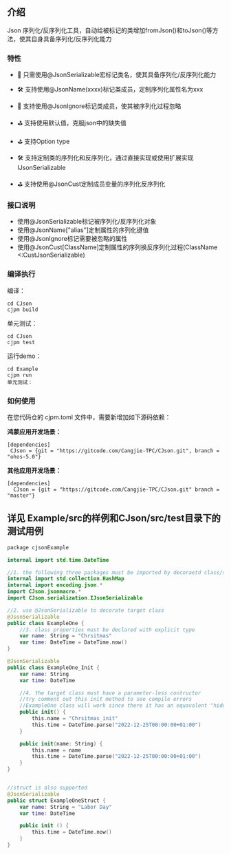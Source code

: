 ## 介绍

Json 序列化/反序列化工具，自动给被标记的类增加fromJson()和toJson()等方法，使其自身具备序列化/反序列化能力

### 特性

- 🚀 只需使用@JsonSerializable宏标记类名，使其具备序列化/反序列化能力

- 🛠️ 支持使用@JsonName(xxxx)标记类成员，定制序列化属性名为xxx

- 🎁 支持使用@JsonIgnore标记类成员，使其被序列化过程忽略

- ⛳ 支持使用默认值，克服json中的缺失值

- ⛳ 支持Option<T> type

- 🛠️ 支持定制类的序列化和反序列化，通过直接实现或使用扩展实现IJsonSerializable<T>

- ⛳ 支持使用@JsonCust定制成员变量的序列化反序列化

### 接口说明
- 使用@JsonSerializable标记被序列化/反序列化对象
- 使用@JsonName["alias"]定制属性的序列化键值
- 使用@JsonIgnore标记需要被忽略的属性
- 使用@JsonCust[ClassName]定制属性的序列换反序列化过程(ClassName <:CustJsonSerializable<T>)

### 编译执行
编译：
```shell
cd CJson
cjpm build
```

单元测试：
```shell
cd CJson
cjpm test
```

运行demo：
```shell
cd Example
cjpm run
单元测试：
```

### 如何使用

在您代码仓的 cjpm.toml 文件中，需要新增加如下源码依赖：

 **鸿蒙应用开发场景：**
 ```shell
[dependencies]
  CJson = {git = "https://gitcode.com/Cangjie-TPC/CJson.git", branch = "ohos-5.0"}
```
  
 **其他应用开发场景：**
```shell
[dependencies]
  CJson = {git = "https://gitcode.com/Cangjie-TPC/CJson.git" branch = "master"}
```
  
## 详见 Example/src的样例和CJson/src/test目录下的测试用例

```swift
package cjsonExample

internal import std.time.DateTime

//1. the following three packages must be imported by decoraetd class/struct, or by it's belonging package
internal import std.collection.HashMap
internal import encoding.json.*
import CJson.jsonmacro.*
import CJson.serialization.IJsonSerializable

//2. use @JsonSerializable to decorate target class
@JsonSerializable
public class ExampleOne {
    //3. class properties must be declared with explicit type
    var name: String = "Chrsitmas"
    var time: DateTime = DateTime.now()
}

@JsonSerializable
public class ExampleOne_Init {
    var name: String
    var time: DateTime

    //4. the target class must have a parameter-less contructor
    //try comment out this init method to see compile errors
    //ExampleOne class will work since there it has an equavalent "hidden" parameter-less contructor
    public init() {
        this.name = "Chrsitmas_init"
        this.time = DateTime.parse("2022-12-25T00:00:00+01:00")
    }

    public init(name: String) {
        this.name = name
        this.time = DateTime.parse("2022-12-25T00:00:00+01:00")
    }
}


//struct is also supported
@JsonSerializable
public struct ExampleOneStruct {
    var name: String = "Labor Day"
    var time: DateTime

    public init () {
        this.time = DateTime.now()
    }
}
```
